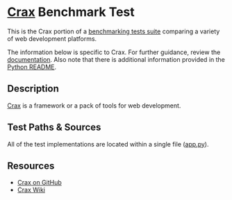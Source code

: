 # [Crax](https://crax.wiki/) Benchmark Test

This is the Crax portion of a [benchmarking tests suite](../../)
comparing a variety of web development platforms.

The information below is specific to Crax. For further guidance,
review the [documentation](https://github.com/TechEmpower/FrameworkBenchmarks/wiki).
Also note that there is additional information provided in
the [Python README](../).

## Description

[Crax](https://github.com/crax-framework/crax) is a framework or a pack of tools for web development.

## Test Paths & Sources

All of the test implementations are located within a single file ([app.py](hello/app.py)).

## Resources

* [Crax on GitHub](https://github.com/crax-framework/crax)
* [Crax Wiki](https://crax.wiki/)
